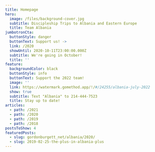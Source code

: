 ```yaml
---
title: Homepage
hero:
  image: /files/background-cover.jpg
  subtitle: Discipleship Trips to Albania and Eastern Europe
  title: Team Albania
jumbotronCta:
  buttonStyle: danger
  buttonText: Support us! ->
  link: /2020
  showUntil: 2020-10-11T23:00:00.000Z
  subtitle: We're going in October!
  title: ''
feature:
  backgroundColor: black
  buttonStyle: info
  buttonText: Support the 2022 team!
  image: ''
  link: https://watermark.gomethod.app/!/#/24255/albania-july-2022
  show: true
  subtitle: Text "Albania" to 214-444-7523
  title: Stay up to date!
articles:
  - path: /2021
  - path: /2020
  - path: /2019
  - path: /2018
postsToShow: 4
featuredPosts:
  - slug: gordonburgett_net/albania/2020/
  - slug: 2019-02-25-the-plus-in-albania-plus
---
```


